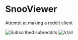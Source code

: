 # SnooViewer
Attempt at making a reddit client

![Subscribed subreddits](https://i.postimg.cc/rDVS8yQg/scr1.png)
![/r/all](https://i.postimg.cc/bZm1dX5P/scr2.png)
